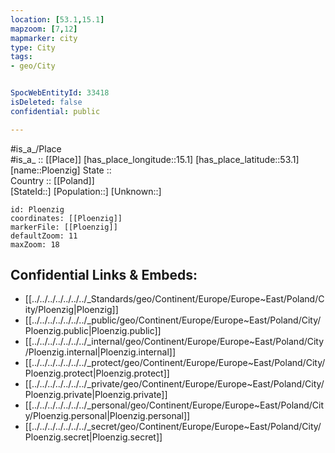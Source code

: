 ```yaml
---
location: [53.1,15.1] 
mapzoom: [7,12] 
mapmarker: city 
type: City
tags:
- geo/City


SpocWebEntityId: 33418
isDeleted: false
confidential: public

---
```

#is_a_/Place  
#is_a_ :: [[Place]] 
[has_place_longitude::15.1] 
[has_place_latitude::53.1] 
[name::Ploenzig] 
State ::  
Country :: [[Poland]]  
[StateId::] 
[Population::] 
[Unknown::] 


```leaflet
id: Ploenzig
coordinates: [[Ploenzig]] 
markerFile: [[Ploenzig]] 
defaultZoom: 11 
maxZoom: 18
```


## Confidential Links & Embeds: 
- [[../../../../../../../_Standards/geo/Continent/Europe/Europe~East/Poland/City/Ploenzig|Ploenzig]] 
- [[../../../../../../../_public/geo/Continent/Europe/Europe~East/Poland/City/Ploenzig.public|Ploenzig.public]] 
- [[../../../../../../../_internal/geo/Continent/Europe/Europe~East/Poland/City/Ploenzig.internal|Ploenzig.internal]] 
- [[../../../../../../../_protect/geo/Continent/Europe/Europe~East/Poland/City/Ploenzig.protect|Ploenzig.protect]] 
- [[../../../../../../../_private/geo/Continent/Europe/Europe~East/Poland/City/Ploenzig.private|Ploenzig.private]] 
- [[../../../../../../../_personal/geo/Continent/Europe/Europe~East/Poland/City/Ploenzig.personal|Ploenzig.personal]] 
- [[../../../../../../../_secret/geo/Continent/Europe/Europe~East/Poland/City/Ploenzig.secret|Ploenzig.secret]] 
